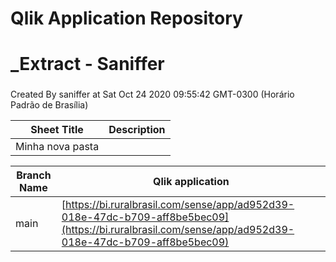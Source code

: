 # Qlik Application Repository 
# _Extract - Saniffer
### 
Created By saniffer at Sat Oct 24 2020 09:55:42 GMT-0300 (Horário Padrão de Brasília)




Sheet Title | Description
------------ | -------------
Minha nova pasta|



Branch Name|Qlik application
---|---
main|[https://bi.ruralbrasil.com/sense/app/ad952d39-018e-47dc-b709-aff8be5bec09](https://bi.ruralbrasil.com/sense/app/ad952d39-018e-47dc-b709-aff8be5bec09)